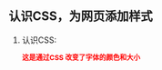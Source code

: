 ## 认识CSS，为网页添加样式
1. 认识CSS:<style type="text/css">
p{
   font-size:12px;
   color:red;
   font-weight:bold;
}
</style>
<p>这是通过CSS 改变了字体的颜色和大小</p>
